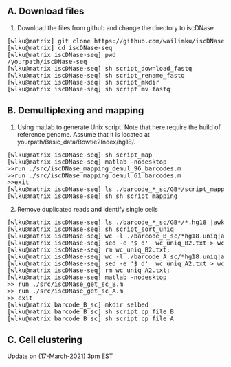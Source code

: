A. Download files
--------------------------------------

1. Download the files from github and change the directory to iscDNase

<pre>
[wlku@matrix] git clone https://github.com/wailimku/iscDNase-seq.git
[wlku@matrix] cd iscDNase-seq
[wlku@matrix iscDNase-seq] pwd
/yourpath/iscDNase-seq
[wlku@matrix iscDNase-seq] sh script_download_fastq
[wlku@matrix iscDNase-seq] sh script_rename_fastq
[wlku@matrix iscDNase-seq] sh script_mkdir
[wlku@matrix iscDNase-seq] sh script_mv_fastq
</pre>

B. Demultiplexing and mapping 
--------------------------------------

1. Using matlab to generate Unix script. Note that here require the build of reference genome. Assume that it is located at yourpath/Basic_data/Bowtie2Index/hg18/.

<pre>
[wlku@matrix iscDNase-seq] sh script_map
[wlku@matrix iscDNase-seq] matlab -nodesktop
>>run ./src/iscDNase_mapping_demul_96_barcodes.m
>>run ./src/iscDNase_mapping_demul_61_barcodes.m
>>exit
[wlku@matrix iscDNase-seq] ls ./barcode_*_sc/GB*/script_mapping|awk '{print "sh "$1}'>sh_script_mapping
[wlku@matrix iscDNase-seq] sh sh_script_mapping
</pre>

2. Remove duplicated reads and identify single cells
<pre>
[wlku@matrix iscDNase-seq] ls ./barcode_*_sc/GB*/*.hg18 |awk '{print "sort -u -k1,1 -k2,2 -k3,3 "$1" > "$1".uniq &" }'>script_sort_uniq
[wlku@matrix iscDNase-seq] sh script_sort_uniq
[wlku@matrix iscDNase-seq] wc -l ./barcode_B_sc/*hg18.uniq|awk ''{print $1"\t"$2}''>wc_uniq_B2.txt'
[wlku@matrix iscDNase-seq] sed -e '$ d'  wc_uniq_B2.txt > wc_uniq_B.txt'
[wlku@matrix iscDNase-seq] rm wc_uniq_B2.txt;
[wlku@matrix iscDNase-seq] wc -l ./barcode_A_sc/*hg18.uniq|awk ''{print $1"\t"$2}''>wc_uniq_A2.txt'
[wlku@matrix iscDNase-seq] sed -e '$ d'  wc_uniq_A2.txt > wc_uniq_A.txt'
[wlku@matrix iscDNase-seq] rm wc_uniq_A2.txt;
[wlku@matrix iscDNase-seq] matlab -nodesktop
>> run ./src/iscDNase_get_sc_B.m
>> run ./src/iscDNase_get_sc_A.m
>> exit
[wlku@matrix barcode_B_sc] mkdir selbed
[wlku@matrix barcode_B_sc] sh script_cp_file_B
[wlku@matrix barcode_B_sc] sh script_cp_file_A
</pre>


C. Cell clustering
--------------------------------------
Update on (17-March-2021) 3pm EST

</pre>
